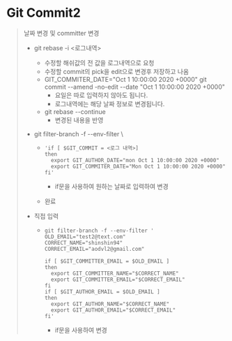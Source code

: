 # Git Commit2

>  날짜 변경 및 committer 변경
>
> * git rebase -i <로그내역>
>
>   * 수정할 해쉬값의 전 값을 로그내역으로 요청
>   * 수정할 commit의 pick을 edit으로 변경후 저장하고 나옴
>   * GIT_COMMITER_DATE="Oct 1 10:00:00 2020 +0000" git commit --amend -no-edit --date "Oct 1 10:00:00 2020 +0000"
>     * 요일은 따로 입력하지 않아도 됩니다.
>     * 로그내역에는 해당 날짜 정보로 변경됩니다.
>   * git rebase --continue
>     * 변경된 내용을 반영
>
> * git filter-branch -f --env-filter \
>
>   * ```
>     'if [ $GIT_COMMIT = <로그 내역>]
>     then
>     	export GIT_AUTHOR_DATE="mon Oct 1 10:00:00 2020 +0000"
>     	export GIT_COMMITER_DATE="Mon Oct 1 10:00:00 2020 +0000"
>     fi'
>     ```
>
>     * if문을 사용하여 원하는 날짜로 입력하여 변경
>
>   * 완료
>
> * 직접 입력
>
>   * ```
>     git filter-branch -f --env-filter '
>     OLD_EMAIL="test2@text.com"
>     CORRECT_NAME="shinshin94"
>     CORRECT_EMAIL="aodvl2@gmail.com"
>
>     if [ $GIT_COMMITTER_EMAIL = $OLD_EMAIL ]
>     then
>     	export GIT_COMMITTER_NAME="$CORRECT_NAME"
>     	export GIT_COMMITTER_EMAIL="$CORRECT_EMAIL"
>     fi
>     if [ $GIT_AUTHOR_EMAIL = $OLD_EMAIL ]
>     then
>     	export GIT_AUTHOR_NAME="$CORRECT_NAME"
>     	export GIT_AUTHOR_EMAIL="$CORRECT_EMAIL"
>     fi'
>     ```
>
>     * if문을 사용하여 변경

